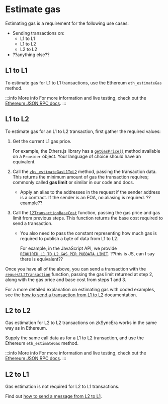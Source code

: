# Estimate gas

Estimating gas is a requirement for the following use cases:

- Sending transactions on: 
    - L1 to L1
    - L1 to L2
    - L2 to L2
- ??anything else??

## L1 to L1

To estimate gas for L1 to L1 transactions, use the Ethereum `eth_estimateGas` method.

:::info More info
For more information and live testing, check out the [Ethereum JSON RPC docs](https://ethereum.github.io/execution-apis/api-documentation/).
:::

## L1 to L2

To estimate gas for an L1 to L2 transaction, first gather the required values:

1. Get the current L1 gas price. 
    
    For example, the Ethers.js library has a [`getGasPrice()`](https://docs.ethers.org/v5/api/providers/provider/#Provider-getGasPrice) method available on a `Provider` object. Your language of choice should have an equivalent.

2. Call the [`zks_estimateGasL1ToL2`](../../api/api.md#zks_estimategasl1tol2) method, passing the transaction data. This returns the minimum amount of gas the transaction requires; commonly called **gas limit** or similar in our code and docs.

    - Apply an alias to the addresses in the request if the sender address is a contract. If the sender is an EOA, no aliasing is required. ??example??

3. Call the [`l2TransactionBaseCost`](https://github.com/matter-labs/v2-testnet-contracts/blob/b8449bf9c819098cc8bfee0549ff5094456be51d/l1/contracts/zksync/interfaces/IMailbox.sol#L129) function, passing the gas price and gas limit from previous steps. This function returns the base cost required to send a transaction.

    - You also need to pass the constant representing how much gas is required to publish a byte of data from L1 to L2. 
    
        For example, in the JavaScript API, we provide [`REQUIRED_L1_TO_L2_GAS_PER_PUBDATA_LIMIT`](../../api/js/utils.md#gas). ??this is JS, can I say there is equivalent??

Once you have all of the above, you can send a transaction with the [`requestL2Transaction`](https://github.com/matter-labs/v2-testnet-contracts/blob/b8449bf9c819098cc8bfee0549ff5094456be51d/l1/contracts/zksync/interfaces/IMailbox.sol#L119) function, passing the gas limit returned at step 2, along with the gas price and base cost from steps 1 and 3.

For a more detailed explanation on estimating gas with coded examples, see the [how to send a transaction from L1 to L2](../how-to/send-transaction-l1-l2.md) documentation.


## L2 to L2

Gas estimation for L2 to L2 transactions on zkSyncEra works in the same way as in Ethereum.

Supply the same call data as for a L1 to L2 transaction, and use the Ethereum `eth_estimateGas` method.

:::info More info
For more information and live testing, check out the [Ethereum JSON RPC docs](https://ethereum.github.io/execution-apis/api-documentation/).
:::

## L2 to L1

Gas estimation is not required for L2 to L1 transactions.

Find out [how to send a message from L2 to L1](../../how-to/send-message-l2-l1.md).